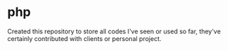 # php
Created this repository to store all codes I've seen or used so far, they've certainly contributed with clients or personal project.
